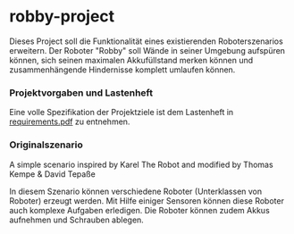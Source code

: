 # robby-project

Dieses Project soll die Funktionalität eines existierenden Roboterszenarios erweitern. Der Roboter "Robby" soll Wände in seiner Umgebung aufspüren können, sich seinen maximalen Akkufüllstand merken können und zusammenhängende Hindernisse komplett umlaufen können.

### Projektvorgaben und Lastenheft
Eine volle Spezifikation der Projektziele ist dem Lastenheft in [requirements.pdf]() zu entnehmen.

### Originalszenario

A simple scenario inspired by Karel The Robot and modified by Thomas Kempe & David Tepaße

In diesem Szenario können verschiedene Roboter (Unterklassen von Roboter) erzeugt werden.
Mit Hilfe einiger Sensoren können diese Roboter auch komplexe Aufgaben erledigen.
Die Roboter können zudem Akkus aufnehmen und Schrauben ablegen.
